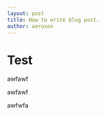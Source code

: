 ```yaml
---
layout: post
title: How to write blog post.
author: aeroson
---
```


# Test

awfawf

awfawf

awfwfa
